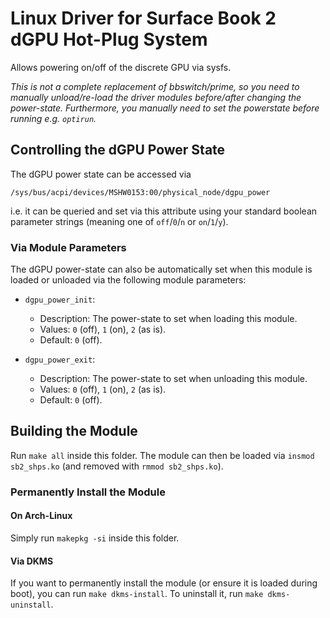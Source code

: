 # Linux Driver for Surface Book 2 dGPU Hot-Plug System

Allows powering on/off of the discrete GPU via sysfs.

_This is not a complete replacement of bbswitch/prime, so you need to manually unload/re-load the driver modules before/after changing the power-state.
Furthermore, you manually need to set the powerstate before running e.g. `optirun`._

## Controlling the dGPU Power State

The dGPU power state can be accessed via
```
/sys/bus/acpi/devices/MSHW0153:00/physical_node/dgpu_power
```
i.e. it can be queried and set via this attribute using your standard boolean parameter strings (meaning one of `off`/`0`/`n` or `on`/`1`/`y`).

### Via Module Parameters

The dGPU power-state can also be automatically set when this module is loaded or unloaded via the following module parameters:

- `dgpu_power_init`:
  - Description: The power-state to set when loading this module.
  - Values: `0` (off), `1` (on), `2` (as is).
  - Default: `0` (off).

- `dgpu_power_exit`:
  - Description: The power-state to set when unloading this module.
  - Values: `0` (off), `1` (on), `2` (as is).
  - Default: `0` (off).

## Building the Module

Run `make all` inside this folder.
The module can then be loaded via `insmod sb2_shps.ko` (and removed with `rmmod sb2_shps.ko`).

### Permanently Install the Module

#### On Arch-Linux

Simply run `makepkg -si` inside this folder.

#### Via DKMS

If you want to permanently install the module (or ensure it is loaded during boot), you can run `make dkms-install`.
To uninstall it, run `make dkms-uninstall`.
